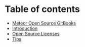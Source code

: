 # Table of contents

* [Meteor Open Source GitBooks](README.md)
* [Introduction](introduction.md)
* [Open Source Licenses](open-source-licenses.md)
* [Tips](tips.md)

